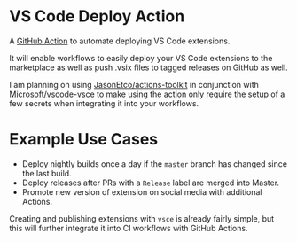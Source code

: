 # VS Code Deploy Action

A [GitHub Action](https://github.com/features/actions) to automate deploying VS Code extensions.

It will enable workflows to easily deploy your VS Code extensions to the marketplace as well as push .vsix files to tagged releases on GitHub as well.

I am planning on using [JasonEtco/actions-toolkit](https://github.com/JasonEtco/actions-toolkit) in conjunction with [Microsoft/vscode-vsce](https://github.com/Microsoft/vscode-vsce) to make using the action only require the setup of a few secrets when integrating it into your workflows.

# Example Use Cases

- Deploy nightly builds once a day if the `master` branch has changed since the last build.
- Deploy releases after PRs with a `Release` label are merged into Master.
- Promote new version of extension on social media with additional Actions.

Creating and publishing extensions with `vsce` is already fairly simple, but this will further integrate it into CI workflows with GitHub Actions.
